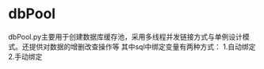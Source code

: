 # dbPool

dbPool.py主要用于创建数据库缓存池，采用多线程并发链接方式与单例设计模式。还提供对数据的增删改查操作等
其中sql中绑定变量有两种方式：
  1.自动绑定
  2.手动绑定
